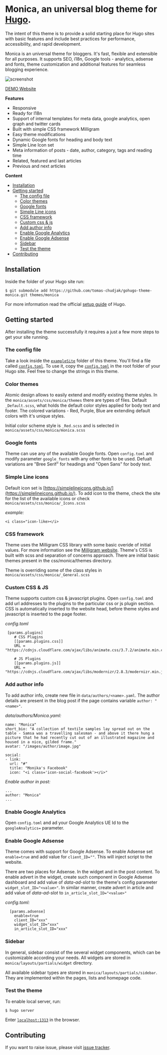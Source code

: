 # Monica, an universal blog theme for [Hugo](http://gohugo.io/).

The intent of this theme is to provide a solid starting place for Hugo sites with basic features and include best practices for performance, accessibility, and rapid development.

Monica is an universal theme for bloggers. It's fast, flexible and extensible for all purposes. It supports SEO, i18n, Google tools - analytics, adsense and fonts, theme customization and additional features for seamless blogging experience.

![screenshot](https://raw.githubusercontent.com/tomas-chudjak/gohugo-theme-monica/master/images/screenshot.jpg)

[DEMO Website](https://tomaschudjak.com/)

**Features**

- Responsive
- Ready for I18n
- Support of internal templates for meta data, google analytics, open graph and twitter cards
- Built with simple CSS framework Milligram
- Easy theme modifications
- Dynamic Google fonts for heading and body text
- Simple Line Icon set
- Meta information of posts - date, author, category, tags and reading time
- Related, featured and last articles
- Previous and next articles

**Content**
- [Installation](#installation)
- [Getting started](#getting-started)
    - [The config file](#the-config-file)
    - [Color themes](#color-themes)
    - [Google fonts](#google-fonts)
    - [Simple Line icons](#simple-line-icons)
    - [CSS framework](#css-framework)
    - [Custom css & js](#custom-css-js)
    - [Add author info](#add-author-info)
    - [Enable Google Analytics](#enable-google-analytics)
    - [Enable Google Adsense](#enable-google-adsense)
    - [Sidebar](#sidebar)
    - [Test the theme](#test-the-theme)
- [Contributing](#contributing)

## Installation ##

Inside the folder of your Hugo site run:

    $ git submodule add https://github.com/tomas-chudjak/gohugo-theme-monica.git themes/monica

For more information read the official [setup guide](//gohugo.io/overview/installing/) of Hugo.



## Getting started ##

After installing the theme successfully it requires a just a few more steps to get your site running.


### The config file ###

Take a look inside the [`exampleSite`](https://github.com/tomas-chudjak/gohugo-theme-monica/tree/master/exampleSite) folder of this theme. You'll find a file called [`config.toml`](https://github.com/tomas-chudjak/gohugo-theme-monica/blob/master/exampleSite/config.toml). To use it, copy the [`config.toml`](https://github.com/tomas-chudjak/gohugo-theme-monica/blob/master/exampleSite/config.toml) in the root folder of your Hugo site. Feel free to change the strings in this theme.

### Color themes ###

Atomic design allows to easily extend and modify existing theme styles. In the `monica/assets/css/monica/themes` there are types of files. Default `_Default.scss`, what holds the default color styles applied for body text and footer. The colored variations - Red, Purple, Blue are extending default colors with it's unique styles. 

Initial color scheme style is `_Red.scss` and is selected in `monica/assets/css/monica/monica.scss`

### Google fonts ###

Theme can use any of the available Google fonts. Open `config.toml` and modify parameter `google_fonts` with any other fonts to be used. Defualt variations are "Bree Serif" for headings and "Open Sans" for body text.

### Simple Line icons ###

Default icon set is [https://simplelineicons.github.io/](https://simplelineicons.github.io/). To add icon to the theme, check the site for the list of the available icons or check `monica/assets/css/monica/_Icons.scss`

*example:*
```
<i class="icon-like></i>
```

### CSS framework ###

Theme uses the Milligram CSS library with some basic overide of initial values. For more information see the [Milligram website](https://milligram.io/). Theme's CSS is built with scss and separation of concerns approach. There are initial basic themes present in the css/monica/themes directory. 

Theme is overriding some of the class styles in `monica/assets/css/monica/_General.scss`


### Custom CSS & JS ###

Theme supports custom css & javascript plugins. Open `config.toml` and add url addresses to the plugins to the particular css or js plugin section. CSS is automatically inserted to the website head, before theme styles and javascript is inserted to the page footer.

*config.toml*
```
 [params.plugins]
    # CSS Plugins
    [[params.plugins.css]]
    URL = "https://cdnjs.cloudflare.com/ajax/libs/animate.css/3.7.2/animate.min.css"

    # JS Plugins
    [[params.plugins.js]]
    URL = "https://cdnjs.cloudflare.com/ajax/libs/modernizr/2.8.3/modernizr.min.js"
```

### Add author info ###

To add author info, create new file in `data/authors/<name>.yaml`. The author details are present in the blog post if the page contains variable `author: "<name>"`.

*data/authors/Monica.yaml:*
```
name: "Monica"
short_bio: "A collection of textile samples lay spread out on the table - Samsa was a travelling salesman - and above it there hung a picture that he had recently cut out of an illustrated magazine and housed in a nice, gilded frame."
avatar: "/images/author/image.jpg"

social:
- link:
  url: "#"
  title: "Monika's Facebook"
  icon: "<i class='icon-social-facebook'></i>"
```

*Enable author in post:*
```
...
author: "Monica"
...
```

### Enable Google Analytics ###

Open `config.toml` and ad your Google Analytics UE Id to the `googleAnalytics=` parameter.

### Enable Google Adsense ###

Theme comes with support for Google Adsense. To enable Adsense set `enable=true` and add value for `client_ID=""`. This will inject script to the website. 

There are two places for Adsense. In the widget and in the post content. To enable advert in the widget, create such component in Google Adsense dashboard and add value of *data-ad-slot* to the theme's config parameter `widget_slot_ID="<value>"`. In similar manner, create advert in article and add value of *data-ad-slot* to `in_article_slot_ID="<value>"`

*config.toml:*
```
  [params.adsense]
    enable=true
    client_ID="xxx"
    widget_slot_ID="xxx"
    in_article_slot_ID="xxx"
```

### Sidebar ###

In general, sidebar consist of the several widget components, which can be customizable according your needs. All widgets are stored in `monica/layouts/partials/widget` directory. 

All available sidebar types are stored in `monica/layouts/partials/sidebar`. They are implemented within the pages, lists and homepage code. 

### Test the theme ###

To enable local server, run:

`$ hugo server`

Enter [`localhost:1313`](http://localhost:1313/) in the browser.

## Contributing ##

If you want to raise issue, please visit [issue tracker](https://github.com/tomas-chudjak/gohugo-theme-monica/issues).
